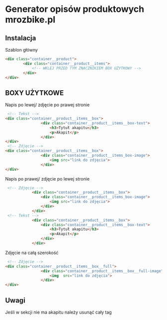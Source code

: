 # Generator opisów produktowych mrozbike.pl


## Instalacja

Szablon główny

```html
<div class="container__product">
        <div class="container__product__items">
            <!-- WKLEJ PRZED TYM ZNACZNIKIEM BOX UŻYTKOWY -->
        </div>
</div>
```

## BOXY UŻYTKOWE

Napis po lewej/ zdjęcie po prawej stronie
```html
 <!-- Tekst -->
<div class="container__product__items__box">
                <div class="container__product__items__box-text">
                    <h3>Tytuł akapitu</h3>
                    <p>Akapit</p>
                </div>
</div>
 <!-- Zdjęcie -->
<div class="container__product__items__box">
                <div class="container__product__items_box-image">
                    <img src="link do zdjęcia">
                </div>
</div>
```
Napis po prawej/ zdjęcie po lewej stronie
```html 
 <!-- Zdjęcie -->
            <div class="container__product__items__box">
                <div class="container__product__items_box-image">
                    <img src="link do zdjęcia">
                </div>
            </div>
 <!-- Tekst -->
            <div class="container__product__items__box">
                <div class="container__product__items__box-text">
                    <h3>Tytuł akapitu</h3>
                    <p>Akapit</p>
                </div>
            </div>
```
Zdjęcie na całą szerokość
```html 
 <!-- Zdjęcie -->
<div class="container__product__items__box__full">
                <div class="container__product__items__box__full-image">
                    <img  src="link do zdjęcia">
                </div>
</div> 
```

## Uwagi

Jeśli w sekcji nie ma akapitu należy usunąć cały tag <h3></h3>
